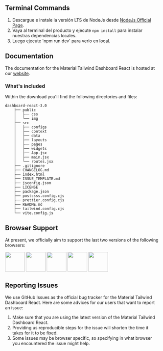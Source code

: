 ## Terminal Commands

1. Descargue e instale la versión LTS de NodeJs desde [NodeJs Official Page](https://nodejs.org/en/download/).
2. Vaya al terminal del producto y ejecute `npm install` para instalar nuestras dependencias locales.
3. Luego ejecute 'npm run dev' para verlo en local. 

## Documentation

The documentation for the Material Tailwind Dashboard React is hosted at our [website](https://material-tailwind.com/?ref=readme-mtdr).

### What's included

Within the download you'll find the following directories and files:

```
dashboard-react-3.0
    ├── public
    │   ├── css
    │   └── img
    ├── src
    │   ├── configs
    │   ├── context
    │   ├── data
    │   ├── layouts
    │   ├── pages
    │   ├── widgets
    │   ├── App.jsx
    │   ├── main.jsx
    │   └── routes.jsx
    ├── .gitignore
    ├── CHANGELOG.md
    ├── index.html
    ├── ISSUE_TEMPLATE.md
    ├── jsconfig.json
    ├── LICENSE
    ├── package.json
    ├── postcsss.config.cjs
    ├── prettier.config.cjs
    ├── README.md
    ├── tailwind.config.cjs
    └── vite.config.js
```

## Browser Support

At present, we officially aim to support the last two versions of the following browsers:

<img src="https://s3.amazonaws.com/creativetim_bucket/github/browser/chrome.png" width="64" height="64"> <img src="https://s3.amazonaws.com/creativetim_bucket/github/browser/firefox.png" width="64" height="64"> <img src="https://s3.amazonaws.com/creativetim_bucket/github/browser/edge.png" width="64" height="64"> <img src="https://s3.amazonaws.com/creativetim_bucket/github/browser/safari.png" width="64" height="64"> <img src="https://s3.amazonaws.com/creativetim_bucket/github/browser/opera.png" width="64" height="64">


## Reporting Issues

We use GitHub Issues as the official bug tracker for the Material Tailwind Dashboard React. Here are some advices for our users that want to report an issue:

1. Make sure that you are using the latest version of the Material Tailwind Dashboard React.
2. Providing us reproducible steps for the issue will shorten the time it takes for it to be fixed.
3. Some issues may be browser specific, so specifying in what browser you encountered the issue might help.
